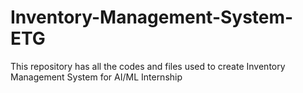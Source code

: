 # Inventory-Management-System-ETG
This repository has all the codes and files used to create Inventory Management System for AI/ML Internship 
